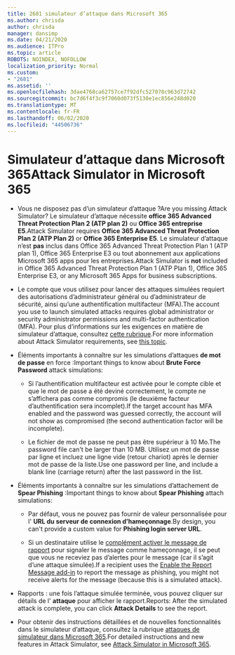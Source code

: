 ```yaml
---
title: 2681 simulateur d’attaque dans Microsoft 365
ms.author: chrisda
author: chrisda
manager: dansimp
ms.date: 04/21/2020
ms.audience: ITPro
ms.topic: article
ROBOTS: NOINDEX, NOFOLLOW
localization_priority: Normal
ms.custom:
- "2681"
ms.assetid: ''
ms.openlocfilehash: 3dae4768ca62757ce7f92dfc527078c963d72742
ms.sourcegitcommit: bc7d6f4f3c9f7060d073f5130e1ec856e248d020
ms.translationtype: MT
ms.contentlocale: fr-FR
ms.lasthandoff: 06/02/2020
ms.locfileid: "44506736"
---
```

# <a name="attack-simulator-in-microsoft-365"></a><span data-ttu-id="518c8-102">Simulateur d’attaque dans Microsoft 365</span><span class="sxs-lookup"><span data-stu-id="518c8-102">Attack Simulator in Microsoft 365</span></span>

- <span data-ttu-id="518c8-103">Vous ne disposez pas d’un simulateur d’attaque ?</span><span class="sxs-lookup"><span data-stu-id="518c8-103">Are you missing Attack Simulator?</span></span> <span data-ttu-id="518c8-104">Le simulateur d’attaque nécessite **office 365 Advanced Threat Protection Plan 2 (ATP plan 2)** ou **Office 365 entreprise E5**.</span><span class="sxs-lookup"><span data-stu-id="518c8-104">Attack Simulator requires **Office 365 Advanced Threat Protection Plan 2 (ATP Plan 2)** or **Office 365 Enterprise E5**.</span></span> <span data-ttu-id="518c8-105">Le simulateur d’attaque n’est **pas** inclus dans Office 365 Advanced Threat Protection Plan 1 (ATP plan 1), Office 365 Enterprise E3 ou tout abonnement aux applications Microsoft 365 apps pour les entreprises.</span><span class="sxs-lookup"><span data-stu-id="518c8-105">Attack Simulator is **not** included in Office 365 Advanced Threat Protection Plan 1 (ATP Plan 1), Office 365 Enterprise E3, or any Microsoft 365 Apps for business subscriptions.</span></span>

- <span data-ttu-id="518c8-106">Le compte que vous utilisez pour lancer des attaques simulées requiert des autorisations d’administrateur général ou d’administrateur de sécurité, ainsi qu’une authentification multifacteur (MFA).</span><span class="sxs-lookup"><span data-stu-id="518c8-106">The account you use to launch simulated attacks requires global administrator or security administrator permissions and multi-factor authentication (MFA).</span></span> <span data-ttu-id="518c8-107">Pour plus d’informations sur les exigences en matière de simulateur d’attaque, consultez [cette rubrique](https://docs.microsoft.com/microsoft-365/security/office-365-security/attack-simulator).</span><span class="sxs-lookup"><span data-stu-id="518c8-107">For more information about Attack Simulator requirements, see [this topic](https://docs.microsoft.com/microsoft-365/security/office-365-security/attack-simulator).</span></span>

- <span data-ttu-id="518c8-108">Éléments importants à connaître sur les simulations d’attaques **de mot de passe** en force :</span><span class="sxs-lookup"><span data-stu-id="518c8-108">Important things to know about **Brute Force Password** attack simulations:</span></span>

  - <span data-ttu-id="518c8-109">Si l’authentification multifacteur est activée pour le compte cible et que le mot de passe a été deviné correctement, le compte ne s’affichera pas comme compromis (le deuxième facteur d’authentification sera incomplet).</span><span class="sxs-lookup"><span data-stu-id="518c8-109">If the target account has MFA enabled and the password was guessed correctly, the account will not show as compromised (the second authentication factor will be incomplete).</span></span>

  - <span data-ttu-id="518c8-110">Le fichier de mot de passe ne peut pas être supérieur à 10 Mo.</span><span class="sxs-lookup"><span data-stu-id="518c8-110">The password file can't be larger than 10 MB.</span></span> <span data-ttu-id="518c8-111">Utilisez un mot de passe par ligne et incluez une ligne vide (retour chariot) après le dernier mot de passe de la liste.</span><span class="sxs-lookup"><span data-stu-id="518c8-111">Use one password per line, and include a blank line (carriage return) after the last password in the list.</span></span>

- <span data-ttu-id="518c8-112">Éléments importants à connaître sur les simulations d’attachement de **Spear Phishing** :</span><span class="sxs-lookup"><span data-stu-id="518c8-112">Important things to know about **Spear Phishing** attach simulations:</span></span>

  - <span data-ttu-id="518c8-113">Par défaut, vous ne pouvez pas fournir de valeur personnalisée pour l' **URL du serveur de connexion d’hameçonnage**.</span><span class="sxs-lookup"><span data-stu-id="518c8-113">By design, you can't provide a custom value for **Phishing login server URL**.</span></span>

  - <span data-ttu-id="518c8-114">Si un destinataire utilise le [complément activer le message de rapport](https://docs.microsoft.com/microsoft-365/security/office-365-security/enable-the-report-message-add-in) pour signaler le message comme hameçonnage, il se peut que vous ne receviez pas d’alertes pour le message (car il s’agit d’une attaque simulée).</span><span class="sxs-lookup"><span data-stu-id="518c8-114">If a recipient uses the [Enable the Report Message add-in](https://docs.microsoft.com/microsoft-365/security/office-365-security/enable-the-report-message-add-in) to report the message as phishing, you might not receive alerts for the message (because this is a simulated attack).</span></span>

- <span data-ttu-id="518c8-115">Rapports : une fois l’attaque simulée terminée, vous pouvez cliquer sur détails de l' **attaque** pour afficher le rapport.</span><span class="sxs-lookup"><span data-stu-id="518c8-115">Reports: After the simulated attack is complete, you can click **Attack Details** to see the report.</span></span>

- <span data-ttu-id="518c8-116">Pour obtenir des instructions détaillées et de nouvelles fonctionnalités dans le simulateur d’attaque, consultez la rubrique [attaques de simulateur dans Microsoft 365](https://docs.microsoft.com/microsoft-365/security/office-365-security/attack-simulator).</span><span class="sxs-lookup"><span data-stu-id="518c8-116">For detailed instructions and new features in Attack Simulator, see [Attack Simulator in Microsoft 365](https://docs.microsoft.com/microsoft-365/security/office-365-security/attack-simulator).</span></span>
